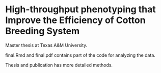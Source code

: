 # High-throughput phenotyping that Improve the Efficiency of Cotton Breeding System
Master thesis at Texas A&amp;M University.

final.Rmd and final.pdf contains part of the code for analyzing the data.

Thesis and publication has more detailed methods.
